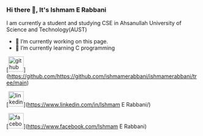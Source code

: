 ### Hi there 👋, It's Ishmam E Rabbani
I am currently a student and studying CSE in Ahsanullah University of Science and Technology(AUST)

- 🔭 I’m currently working on this page. 
- 🌱 I’m currently learning C programming 

 [<img src='https://cdn.jsdelivr.net/npm/simple-icons@3.0.1/icons/github.svg' alt='github' height='40'>]
(https://github.com/https://github.com/ishmamerabbani/ishmamerabbani/tree/main)

[<img src='https://cdn.jsdelivr.net/npm/simple-icons@3.0.1/icons/linkedin.svg' alt='linkedin' height='40'>](https://www.linkedin.com/in/Ishmam E Rabbani/) 

[<img src='https://cdn.jsdelivr.net/npm/simple-icons@3.0.1/icons/facebook.svg' alt='facebook' height='40'>](https://www.facebook.com/Ishmam E Rabbani)  
